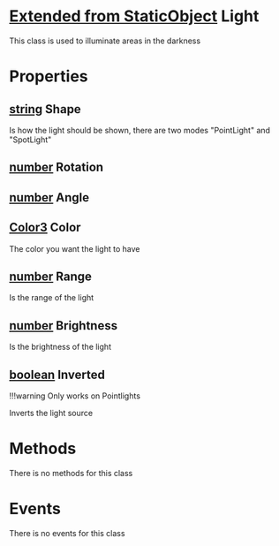<style>
  .md-content__button {
    display: none;
  }
</style>

# [Extended from StaticObject](StaticObject.md) Light 
This class is used to illuminate areas in the darkness
	 
# Properties

## [string](string.md) Shape
Is how the light should be shown, there are two modes "PointLight" and "SpotLight"
  
## [number](number.md) Rotation

## [number](number.md) Angle

## [Color3](Color3.md) Color
The color you want the light to have
  
## [number](number.md) Range
Is the range of the light
  
## [number](number.md) Brightness
Is the brightness of the light
  
## [boolean](boolean.md) Inverted
!!!warning
  	Only works on Pointlights

  Inverts the light source
  


# Methods
There is no methods for this class

# Events
There is no events for this class


